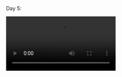 Day 5:

<video src="https://i.imgur.com/EVEW6Ui.mp4" autoplay>

Day 4:

<video src="https://i.imgur.com/A2V9bOa.mp4" autoplay>

Day 3:

![progress day 3](https://i.imgur.com/GM7I2nI.png)

Day 2:

![progress day 2 a](https://i.imgur.com/FbtiTyV.png)

![progress day 2 b](https://i.imgur.com/fnA5aa6.png)

![progress day 2 c](https://i.imgur.com/gHYVByT.png)

Day 1:

![progress day 1](https://i.imgur.com/T8evZKB.png)
